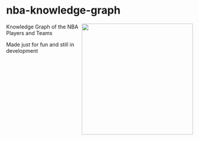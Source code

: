 # nba-knowledge-graph

<img align="right" width="300" src="https://github.com/andreasala98/nba-knowledge-graph/blob/master/utils/logoimage.jpg">

Knowledge Graph of the NBA Players and Teams

Made just for fun and still in development
